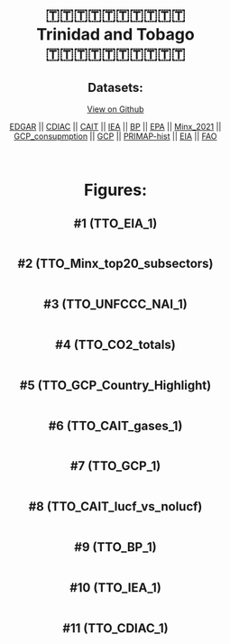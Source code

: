 
<center>
<h1 align="center">
🇹🇹🇹🇹🇹🇹🇹🇹🇹🇹
<br>
Trinidad and Tobago
<br>
🇹🇹🇹🇹🇹🇹🇹🇹🇹🇹
</h1>
<h2>Datasets:</h2>
<p><a href="https://github.com/dquintani/GreenhouseData/tree/master/country_data/TTO_Trinidad and Tobago/data">View on Github</a>
<br></p><p><a href="data/TTO_EDGAR.csv">EDGAR</a> || <a href="data/TTO_CDIAC.csv">CDIAC</a> || <a href="data/TTO_CAIT.csv">CAIT</a> || <a href="data/TTO_IEA.csv">IEA</a> || <a href="data/TTO_BP.csv">BP</a> || <a href="data/TTO_EPA.csv">EPA</a> || <a href="data/TTO_Minx_2021.csv">Minx_2021</a> || <a href="data/TTO_GCP_consupmption.csv">GCP_consupmption</a> || <a href="data/TTO_GCP.csv">GCP</a> || <a href="data/TTO_PRIMAP-hist.csv">PRIMAP-hist</a> || <a href="data/TTO_EIA.csv">EIA</a> || <a href="data/TTO_FAO.csv">FAO</a></p><p><br></p>
<h1>Figures:</h1><h2>#1 (TTO_EIA_1)</h2>
<p><img alt="" src="figures/TTO_EIA_1.png" /></p><h2>#2 (TTO_Minx_top20_subsectors)</h2>
<p><img alt="" src="figures/TTO_Minx_top20_subsectors.png" /></p><h2>#3 (TTO_UNFCCC_NAI_1)</h2>
<p><img alt="" src="figures/TTO_UNFCCC_NAI_1.png" /></p><h2>#4 (TTO_CO2_totals)</h2>
<p><img alt="" src="figures/TTO_CO2_totals.png" /></p><h2>#5 (TTO_GCP_Country_Highlight)</h2>
<p><img alt="" src="figures/TTO_GCP_Country_Highlight.png" /></p><h2>#6 (TTO_CAIT_gases_1)</h2>
<p><img alt="" src="figures/TTO_CAIT_gases_1.png" /></p><h2>#7 (TTO_GCP_1)</h2>
<p><img alt="" src="figures/TTO_GCP_1.png" /></p><h2>#8 (TTO_CAIT_lucf_vs_nolucf)</h2>
<p><img alt="" src="figures/TTO_CAIT_lucf_vs_nolucf.png" /></p><h2>#9 (TTO_BP_1)</h2>
<p><img alt="" src="figures/TTO_BP_1.png" /></p><h2>#10 (TTO_IEA_1)</h2>
<p><img alt="" src="figures/TTO_IEA_1.png" /></p><h2>#11 (TTO_CDIAC_1)</h2>
<p><img alt="" src="figures/TTO_CDIAC_1.png" /></p>